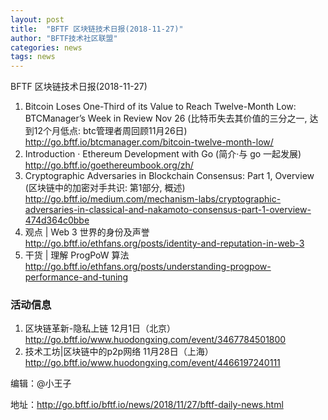 ```yaml
---
layout: post
title:  "BFTF 区块链技术日报(2018-11-27)"
author: "BFTF技术社区联盟"
categories: news
tags: news
---
```


BFTF 区块链技术日报(2018-11-27)

1. Bitcoin Loses One-Third of its Value to Reach Twelve-Month Low: BTCManager’s Week in Review Nov 26 (比特币失去其价值的三分之一, 达到12个月低点: btc管理者周回顾11月26日) <http://go.bftf.io/btcmanager.com/bitcoin-twelve-month-low/>
2. Introduction · Ethereum Development with Go (简介·与 go 一起发展) <http://go.bftf.io/goethereumbook.org/zh/>
3. Cryptographic Adversaries in Blockchain Consensus: Part 1, Overview (区块链中的加密对手共识: 第1部分, 概述) <http://go.bftf.io/medium.com/mechanism-labs/cryptographic-adversaries-in-classical-and-nakamoto-consensus-part-1-overview-474d364c0bbe>
4. 观点 | Web 3 世界的身份及声誉 <http://go.bftf.io/ethfans.org/posts/identity-and-reputation-in-web-3>
5. 干货 | 理解 ProgPoW 算法 <http://go.bftf.io/ethfans.org/posts/understanding-progpow-performance-and-tuning>



### 活动信息

1. 区块链革新-隐私上链 12月1日（北京） <http://go.bftf.io/www.huodongxing.com/event/3467784501800>
2. 技术工坊|区块链中的p2p网络 11月28日（上海）<http://go.bftf.io/www.huodongxing.com/event/4466197240111>



编辑：@小王子

地址：http://go.bftf.io/bftf.io/news/2018/11/27/bftf-daily-news.html